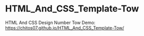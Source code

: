 # HTML_And_CSS_Template-Tow
HTML And CSS Design Number Tow
Demo:
 https://chitos07.github.io/HTML_And_CSS_Template-Tow/
